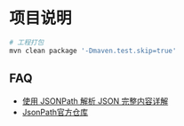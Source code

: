 项目说明
===


``` bash
# 工程打包
mvn clean package '-Dmaven.test.skip=true'

```


## FAQ

- [使用 JSONPath 解析 JSON 完整内容详解](http://www.ibloger.net/article/2329.html)
- [JsonPath官方仓库](https://github.com/json-path/JsonPath)